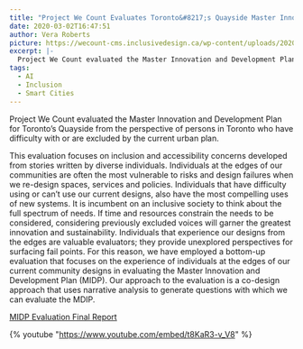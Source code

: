```yaml
---
title: "Project We Count Evaluates Toronto&#8217;s Quayside Master Innovation and Development Plan"
date: 2020-03-02T16:47:51
author: Vera Roberts
picture: https://wecount-cms.inclusivedesign.ca/wp-content/uploads/2020/06/colin-carter-w1g2o4J_4Dg-unsplash-scaled.jpg
excerpt: |-
  Project We Count evaluated the Master Innovation and Development Plan for Toronto’s Quayside from the perspective of persons in Toronto who have difficulty with or are excluded by…
tags:
  - AI
  - Inclusion
  - Smart Cities
---
```

Project We Count evaluated the Master Innovation and Development Plan for Toronto’s Quayside from the perspective of persons in Toronto who have difficulty with or are excluded by the current urban plan.

This evaluation focuses on inclusion and accessibility concerns developed from stories written by diverse individuals. Individuals at the edges of our communities are often the most vulnerable to risks and design failures when we re-design spaces, services and policies. Individuals that have difficulty using or can’t use our current designs, also have the most compelling uses of new systems. It is incumbent on an inclusive society to think about the full spectrum of needs. If time and resources constrain the needs to be considered, considering previously excluded voices will garner the greatest innovation and sustainability. Individuals that experience our designs from the edges are valuable evaluators; they provide unexplored perspectives for surfacing fail points. For this reason, we have employed a bottom-up evaluation that focuses on the experience of individuals at the edges of our current community designs in evaluating the Master Innovation and Development Plan (MIDP). Our approach to the evaluation is a co-design approach that uses narrative analysis to generate questions with which we can evaluate the MDIP.

[MIDP Evaluation Final Report](https://wecount-cms.inclusivedesign.ca/wp-content/uploads/2020/05/MIDP-Evaluation-Final-Report.docx)

{% youtube "https://www.youtube.com/embed/t8KaR3-v_V8" %}
